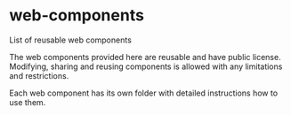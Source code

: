 # web-components

List of reusable web components 


The web components provided here are reusable and have public license. Modifying, sharing and reusing components is allowed with any limitations and restrictions. 


Each web component has its own folder with detailed instructions how to use them.
